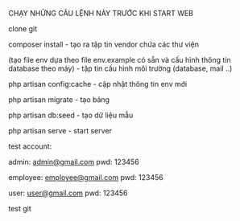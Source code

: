CHẠY NHỮNG CÂU LỆNH NÀY TRƯỚC KHI START WEB

clone git

composer install - tạo ra tập tin vendor chứa các thư viện

(tạo file env dựa theo file env.example có sẵn và cấu hình thông tin database theo máy) - tập tin cấu hình môi trường (database, mail ..)

php artisan config:cache - cập nhật thông tin env mới

php artisan migrate - tạo bảng

php artisan db:seed - tạo dữ liệu mẫu

php artisan serve - start server



test account:

admin: admin@gmail.com
pwd: 123456


employee: employee@gmail.com
pwd: 123456

user: user@gmail.com
pwd: 123456

test git